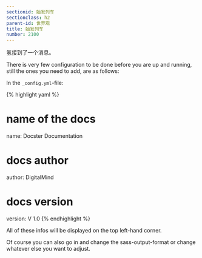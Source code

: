 ```yaml
---
sectionid: 始发列车
sectionclass: h2
parent-id: 世界观
title: 始发列车
number: 2100
---
```

氢接到了一个消息。

There is very few configuration to be done before you are up and running, still the ones you need to add, are as follows:

In the `_config.yml`-file:

{% highlight yaml %}
# name of the docs
name: Docster Documentation

# docs author
author: DigitalMind

# docs version
version: V 1.0
{% endhighlight %}

All of these infos will be displayed on the top left-hand corner.

Of course you can also go in and change the sass-output-format or change whatever else you want to adjust.